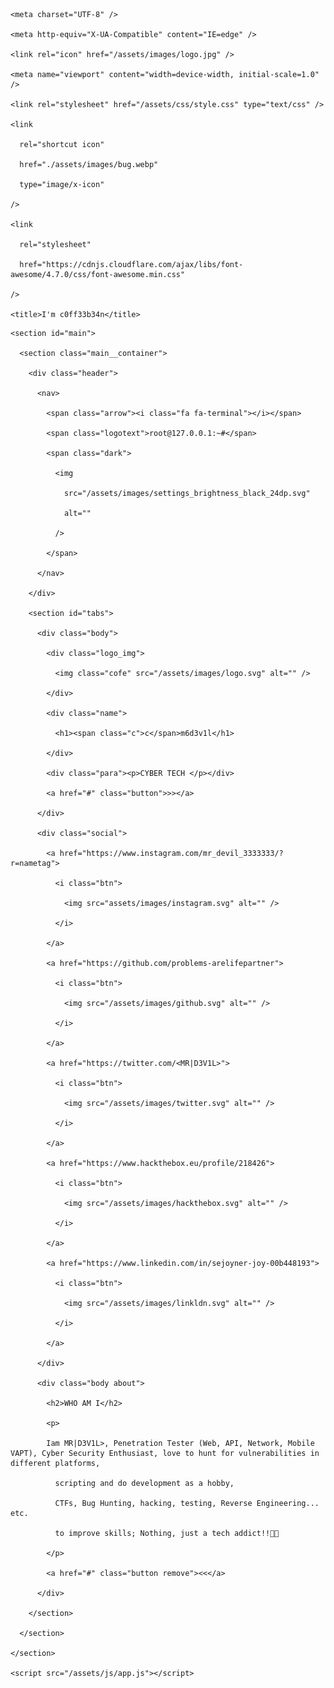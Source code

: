 <!DOCTYPE html>

<html lang="en">

  <head>

    <meta charset="UTF-8" />

    <meta http-equiv="X-UA-Compatible" content="IE=edge" />

    <link rel="icon" href="/assets/images/logo.jpg" />

    <meta name="viewport" content="width=device-width, initial-scale=1.0" />

    <link rel="stylesheet" href="/assets/css/style.css" type="text/css" />

    <link

      rel="shortcut icon"

      href="./assets/images/bug.webp"

      type="image/x-icon"

    />

    <link

      rel="stylesheet"

      href="https://cdnjs.cloudflare.com/ajax/libs/font-awesome/4.7.0/css/font-awesome.min.css"

    />

    <title>I'm c0ff33b34n</title>

  </head>

  <body>

    <section id="main">

      <section class="main__container">

        <div class="header">

          <nav>

            <span class="arrow"><i class="fa fa-terminal"></i></span>

            <span class="logotext">root@127.0.0.1:~#</span>

            <span class="dark">

              <img

                src="/assets/images/settings_brightness_black_24dp.svg"

                alt=""

              />

            </span>

          </nav>

        </div>

        <section id="tabs">

          <div class="body">

            <div class="logo_img">

              <img class="cofe" src="/assets/images/logo.svg" alt="" />

            </div>

            <div class="name">

              <h1><span class="c">c</span>m6d3v1l</h1>

            </div>

            <div class="para"><p>CYBER TECH </p></div>

            <a href="#" class="button">>></a>

          </div>

          <div class="social">

            <a href="https://www.instagram.com/mr_devil_3333333/?r=nametag">

              <i class="btn">

                <img src="assets/images/instagram.svg" alt="" />

              </i>

            </a>

            <a href="https://github.com/problems-arelifepartner">

              <i class="btn">

                <img src="/assets/images/github.svg" alt="" />

              </i>

            </a>

            <a href="https://twitter.com/<MR|D3V1L>">

              <i class="btn">

                <img src="/assets/images/twitter.svg" alt="" />

              </i>

            </a>

            <a href="https://www.hackthebox.eu/profile/218426">

              <i class="btn">

                <img src="/assets/images/hackthebox.svg" alt="" />

              </i>

            </a>

            <a href="https://www.linkedin.com/in/sejoyner-joy-00b448193">

              <i class="btn">

                <img src="/assets/images/linkldn.svg" alt="" />

              </i>

            </a>

          </div>

          <div class="body about">

            <h2>WHO AM I</h2>

            <p>

            Iam MR|D3V1L>, Penetration Tester (Web, API, Network, Mobile VAPT), Cyber Security Enthusiast, love to hunt for vulnerabilities in different platforms, 

              scripting and do development as a hobby,

              CTFs, Bug Hunting, hacking, testing, Reverse Engineering... etc.

              to improve skills; Nothing, just a tech addict!!🦋✨

            </p>

            <a href="#" class="button remove"><<</a>

          </div>

        </section>

      </section>

    </section>

    <script src="/assets/js/app.js"></script>

  </body>

</html>

